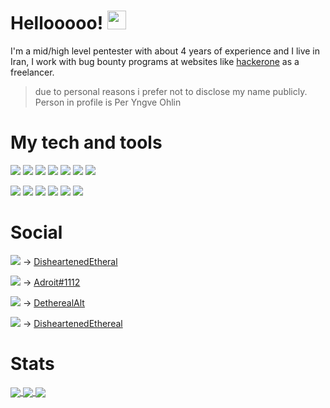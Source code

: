 # Hellooooo! <img src="https://raw.githubusercontent.com/MartinHeinz/MartinHeinz/master/wave.gif" width="30px">

I'm a mid/high level pentester with about 4 years of experience and I live in Iran, I work with bug bounty programs at websites like [hackerone](hackeone.com) as a freelancer. 
>due to personal reasons i prefer not to disclose my name publicly.
>Person in profile is Per Yngve Ohlin  
# My tech and tools
![](https://img.shields.io/badge/C%2B%2B-00599C?style=for-the-badge&logo=c%2B%2B&logoColor=white)
![](https://img.shields.io/badge/Ruby-CC342D?style=for-the-badge&logo=ruby&logoColor=white)
![](https://img.shields.io/badge/Rust-000000?style=for-the-badge&logo=rust&logoColor=white)
![](https://img.shields.io/badge/GNU%20Bash-4EAA25?style=for-the-badge&logo=GNU%20Bash&logoColor=white)
![](https://img.shields.io/badge/C-00599C?style=for-the-badge&logo=c&logoColor=white)
![](https://img.shields.io/badge/Haskell-5D4F85?style=for-the-badge&logo=haskell&logoColor=white)
![](https://img.shields.io/badge/Python-FFD43B?style=for-the-badge&logo=python&logoColor=darkgreen)

![](https://img.shields.io/badge/Linux-FCC624?style=for-the-badge&logo=linux&logoColor=black)
![](https://img.shields.io/badge/NeoVim-%2357A143.svg?&style=for-the-badge&logo=neovim&logoColor=white)
![](https://img.shields.io/badge/CMake-064F8C?style=for-the-badge&logo=cmake&logoColor=white)
![](https://img.shields.io/badge/GitHub-100000?style=for-the-badge&logo=github&logoColor=white)
![](https://img.shields.io/badge/Arch_Linux-1793D1?style=for-the-badge&logo=arch-linux&logoColor=white)
![](https://img.shields.io/badge/Docker-2CA5E0?style=for-the-badge&logo=docker&logoColor=white)

# Social

![](https://img.shields.io/badge/Instagram-E4405F?style=for-the-badge&logo=instagram&logoColor=white) -> [DisheartenedEtheral](https://instagram.com/disheartenedethereal)

![](https://img.shields.io/badge/Discord-7289DA?style=for-the-badge&logo=discord&logoColor=white) -> [Adroit#1112](https://discordapp.com/431385646741008385)

![](https://img.shields.io/badge/Twitter-1DA1F2?style=for-the-badge&logo=twitter&logoColor=white) -> [DetherealAlt](https://twitter.com/detherealalt)

![](https://img.shields.io/badge/Stack_Overflow-FE7A16?style=for-the-badge&logo=stack-overflow&logoColor=white) -> [DisheartenedEthereal](https://stackoverflow.com/users/17112567/d-ethereal)


# Stats
<a href="https://github.com/disheartenedethereal">
  <img align="center" src="https://github-readme-stats.vercel.app/api/top-langs/?username=disheartenedethereal") 
"/>
</a>
<a href="https://github.com/disheartenedethereal">
  <img align="center" src="https://github-readme-stats.vercel.app/api?username=disheartenedethereal&show_icons=true&theme=vue"/>
</a>
<a href="https://github.com/disheartenedethereal">
  <img align="center" src="https://github-readme-stats.vercel.app/api/wakatime?username=dethereal"/>
</a>







